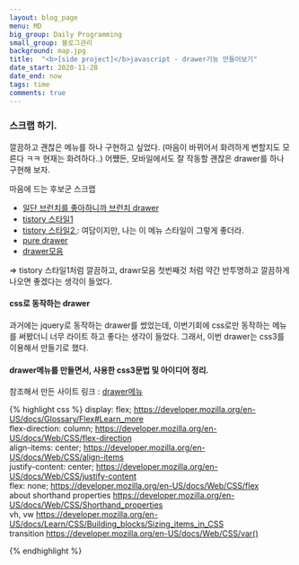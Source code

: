 ```yaml
---
layout: blog_page
menu: MD
big_group: Daily Programming
small_group: 블로그관리
background: map.jpg
title:  "<b>[side project]</b>javascript - drawer기능 만들어보기"
date_start: 2020-11-28
date_end: now
tags: time
comments: true
---
```


### 스크랩 하기.
깔끔하고 괜찮은 메뉴를 하나 구현하고 싶었다. (마음이 바뀌어서 화려하게 변할지도 모른다 ㅋㅋ 현재는 화려하다..)
어쩄든, 모바일에서도 잘 작동할 괜찮은 drawer를 하나 구현해 보자. 

마음에 드는 후보군 스크랩

- [일단 브런치를 좋아하니까 브런치 drawer](https://brunch.co.kr/brunchbook/lost)
- [tistory 스타일1](https://gonna-be.tistory.com/2)
- [tistory 스타일2 ](https://octorbirth.tistory.com/4): 여담이지만, 나는 이 메뉴 스타일이 그렇게 좋더라.
- [pure drawer](https://mac81.github.io/pure-drawer/)
- [drawer모음](https://www.cssscript.com/tag/drawer-menu/)

=> tistory 스타일1처럼 깔끔하고, drawr모음 첫번째것 처럼 약간 반투명하고 깔끔하게 나오면 좋겠다는 생각이 들었다. 


#### css로 동작하는 drawer
과거에는 jquery로 동작하는 drawer를 썼었는데, 이번기회에 css로만 동작하는 메뉴를 써봤더니 너무 라이트 하고 좋다는 생각이 들었다. 
그래서, 이번 drawer는 css3를 이용해서 만들기로 했다. 


#### drawer메뉴를 만들면서, 사용한 css3문법 및 아이디어 정리.

참조해서 만든 사이트 링크 : [drawer메뉴](https://www.cssscript.com/demo/hamburger-overlay-navigation-drawer/)

{% highlight css %}
  	display: flex;
  	https://developer.mozilla.org/en-US/docs/Glossary/Flex#Learn_more  
	flex-direction: column;
	https://developer.mozilla.org/en-US/docs/Web/CSS/flex-direction  
	align-items: center;
	https://developer.mozilla.org/en-US/docs/Web/CSS/align-items  
	justify-content: center;
	https://developer.mozilla.org/en-US/docs/Web/CSS/justify-content  
	flex: none;
	https://developer.mozilla.org/en-US/docs/Web/CSS/flex  
	about shorthand properties
	https://developer.mozilla.org/en-US/docs/Web/CSS/Shorthand_properties  
	vh, vw
	https://developer.mozilla.org/en-US/docs/Learn/CSS/Building_blocks/Sizing_items_in_CSS  
	transition
	https://developer.mozilla.org/en-US/docs/Web/CSS/var()

{% endhighlight %}

